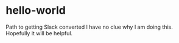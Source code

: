 # hello-world
Path to getting Slack converted
I have no clue why I am doing this. Hopefully it will be helpful.

